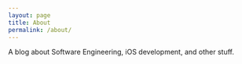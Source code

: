 ```yaml
---
layout: page
title: About
permalink: /about/
---
```


A blog about Software Engineering, iOS development, and other stuff.
